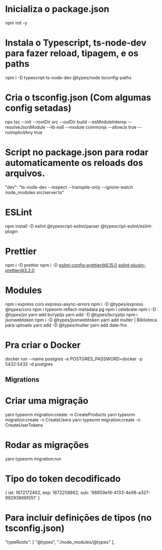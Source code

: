 # Inicializa o package.json
npm init -y

# Instala o Typescript, ts-node-dev para fazer reload, tipagem, e os paths
npm i -D typescript ts-node-dev @types/node tsconfig-paths

# Cria o tsconfig.json (Com algumas config setadas)
npx tsc --init --rootDir src --outDir build --esModuleInterop --resolveJsonModule --lib es6 --module commonjs --allowJs true --noImplicitAny true

# Script no package.json para rodar automaticamente os reloads dos arquivos.
"dev": "ts-node-dev --inspect --transpile-only --ignore-watch node_modules src/server.ts"

# ESLint
npm install -D eslint @typescript-eslint/parser @typescript-eslint/eslint-plugin

# Prettier
npm i -D prettier
npm i -D eslint-config-prettier@6.15.0 eslint-plugin-prettier@3.2.0

# Modules
npm i express cors express-async-errors
npm i -D @types/express @types/cors
npm i typeorm reflect-metadata pg
npm i celebrate
npm i -D @types/joi
yarn add bcryptjs
yarn add -D @types/bcryptjs
npm i jsonwebtoken
npm i -D @types/jsonwebtoken
yarn add multer | Biblioteca para uploads
yarn add -D @types/multer 
yarn add date-fns

# Pra criar o Docker
docker run --name postgres -e POSTGRES_PASSWORD=docker -p 5432:5432 -d postgres

## Migrations
# Criar uma migração
yarn typeorm migration:create -n CreateProducts
yarn typeorm migration:create -n CreateUsers
yarn typeorm migration:create -n CreateUserTokens

# Rodar as migrações
yarn typeorm migration:run


# Tipo do token decodificado
{
  iat: 1672172462,
  exp: 1672258862,
  sub: '98859e19-4133-4e98-a327-99293868f051'
}

# Para incluir definições de tipos (no tsconfig.json)
"typeRoots": [
    "@types",
    "./node_modules/@types"
],
